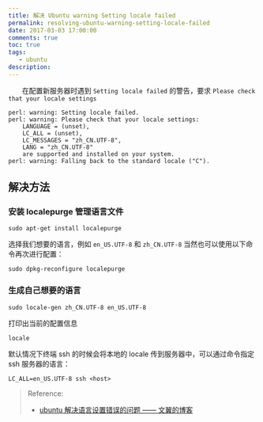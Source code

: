 ```yaml
---
title: 解决 Ubuntu warning Setting locale failed
permalink: resolving-ubuntu-warning-setting-locale-failed
date: 2017-03-03 17:00:00
comments: true
toc: true
tags: 
   - ubuntu
description: 
---
```


&emsp;&emsp;在配置新服务器时遇到 `Setting locale failed` 的警告，要求 `Please check that your locale settings`
<!-- more -->
```
perl: warning: Setting locale failed.
perl: warning: Please check that your locale settings:
    LANGUAGE = (unset),
    LC_ALL = (unset),
    LC_MESSAGES = "zh_CN.UTF-8",
    LANG = "zh_CN.UTF-8"
    are supported and installed on your system.
perl: warning: Falling back to the standard locale ("C").
```
## 解决方法
### 安装 localepurge 管理语言文件
```
sudo apt-get install localepurge
```
选择我们想要的语言，例如 `en_US.UTF-8` 和 `zh_CN.UTF-8`
当然也可以使用以下命令再次进行配置：
```
sudo dpkg-reconfigure localepurge
```
### 生成自己想要的语言
```
sudo locale-gen zh_CN.UTF-8 en_US.UTF-8
```
打印出当前的配置信息
```
locale
```

默认情况下终端 ssh 的时候会将本地的 locale 传到服务器中，可以通过命令指定 ssh 服务器的语言：
```
LC_ALL=en_US.UTF-8 ssh <host>
```

> Reference:
> - [ubuntu 解决语言设置错误的问题 —— 文翼的博客](http://wenzhixin.net.cn/2014/01/11/ubuntu_setting_locale_failed)
